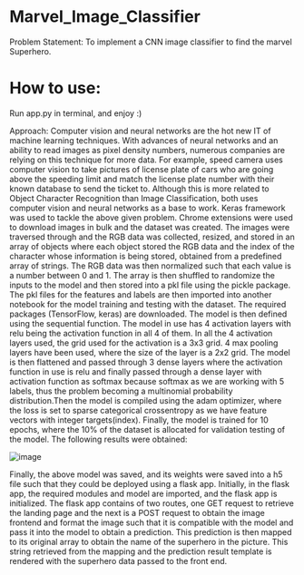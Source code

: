 # Marvel_Image_Classifier

Problem Statement: To implement a CNN image classifier to find the marvel Superhero.

# How to use: #
Run app.py in terminal, and enjoy :)



Approach:
Computer vision and neural networks are the hot new IT of machine learning techniques. With advances of neural networks and an ability to read images as pixel density numbers, numerous companies are relying on this technique for more data. For example, speed camera uses computer vision to take pictures of license plate of cars who are going above the speeding limit and match the license plate number with their known database to send the ticket to. Although this is more related to Object Character Recognition than Image Classification, both uses computer vision and neural networks as a base to work.
Keras framework was used to tackle the above given problem. 
Chrome extensions were used to download images in bulk and the dataset was created. The images were traversed through and the RGB data was collected, resized, and stored in an array of objects where each object stored the RGB data and the index of the character whose information is being stored, obtained from a predefined array of strings. The RGB data was then normalized such that each value is a number between 0 and 1. The array is then shuffled to randomize the inputs to the model and then stored into a pkl file using the pickle package. The pkl files for the features and labels are then imported into another notebook for the model training and testing with the dataset. The required packages (TensorFlow, keras) are downloaded. 
The model is then defined using the sequential function. The model in use has 4 activation layers with relu being the activation function in all 4 of them. In all the 4 activation layers used, the grid used for the activation is a 3x3 grid. 4 max pooling layers have been used, where the size of the layer is a 2x2 grid.
The model is then flattened and passed through 3 dense layers where the activation function in use is relu and finally passed through a dense layer with activation function as softmax because softmax as we are working with 5 labels, thus the problem becoming a multinomial probability distribution.Then the model is compiled using the adam optimizer, where the loss is set to sparse categorical crossentropy as we have feature vectors with integer targets(index).
Finally, the model is trained for 10 epochs, where the 10% of the dataset is allocated for validation testing of the model.
The following results were obtained:

 

![image](https://user-images.githubusercontent.com/63347503/123410356-dc3d9480-d5cc-11eb-9d8a-1ad9afefa07c.png)



Finally, the above model was saved, and its weights were saved into a h5 file such that they could be deployed using a flask app.
Initially, in the flask app, the required modules and model are imported, and the flask app is initialized.
The flask app contains of two routes, one GET request to retrieve the landing page and the next is a POST request to obtain the image frontend and format the image such that it is compatible with the model and pass it into the model to obtain a prediction. This prediction is then mapped to its original array to obtain the name of the superhero in the picture. This string retrieved from the mapping and the prediction result template is rendered with the superhero data passed to the front end.

